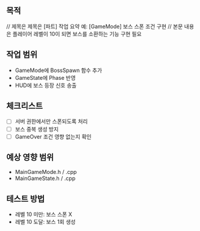 ## 목적
// 제목은 
제목은 	[파트] 작업 요약 예: [GameMode] 보스 스폰 조건 구현 
// 본문 내용은
플레이어 레벨이 10이 되면 보스를 소환하는 기능 구현 필요
## 작업 범위
- GameMode에 BossSpawn 함수 추가
- GameState에 Phase 반영
- HUD에 보스 등장 신호 송출

## 체크리스트
- [ ] 서버 권한에서만 스폰되도록 처리
- [ ] 보스 중복 생성 방지
- [ ] GameOver 조건 영향 없는지 확인

## 예상 영향 범위
- MainGameMode.h / .cpp
- MainGameState.h / .cpp

## 테스트 방법
- 레벨 10 미만: 보스 스폰 X
- 레벨 10 도달: 보스 1회 생성
